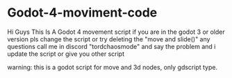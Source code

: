 # Godot-4-moviment-code
Hi Guys This Is A Godot 4 movement script if you are in the godot 3 or older version pls change the script or try deleting the "move and slide()"
any questions call me in discord 
"tordchaosmode" and say the problem and i update the script or give you other script

warning: this is a godot script for move and 3d nodes, only gdscript type.
